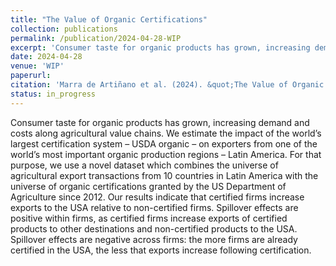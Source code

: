 ```yaml
---
title: "The Value of Organic Certifications"
collection: publications
permalink: /publication/2024-04-28-WIP
excerpt: 'Consumer taste for organic products has grown, increasing demand and costs along agricultural value chains. We estimate the impact of the world’s largest certification system – USDA organic – on exporters from one of the world’s most important organic production regions – Latin America. For that purpose, we use a novel dataset which combines the universe of agricultural export transactions from 10 countries in Latin America with the universe of organic certifications granted by the US Department of Agriculture since 2012. Our results indicate that certified firms increase exports to the USA relative to non-certified firms. Spillover effects are positive within firms, as certified firms increase exports of certified products to other destinations and non-certified products to the USA. Spillover effects are negative across firms: the more firms are already certified in the USA, the less that exports increase following certification.'
date: 2024-04-28
venue: 'WIP'
paperurl: 
citation: 'Marra de Artiñano et al. (2024). &quot;The Value of Organic Certifications.&quot; <i>(No. 12962). Inter-American Development Bank</i>.'
status: in_progress
---
```

Consumer taste for organic products has grown, increasing demand and costs along agricultural value chains. We estimate the impact of the world’s largest certification system – USDA organic – on exporters from one of the world’s most important organic production regions – Latin America. For that purpose, we use a novel dataset which combines the universe of agricultural export transactions from 10 countries in Latin America with the universe of organic certifications granted by the US Department of Agriculture since 2012. Our results indicate that certified firms increase exports to the USA relative to non-certified firms. Spillover effects are positive within firms, as certified firms increase exports of certified products to other destinations and non-certified products to the USA. Spillover effects are negative across firms: the more firms are already certified in the USA, the less that exports increase following certification.